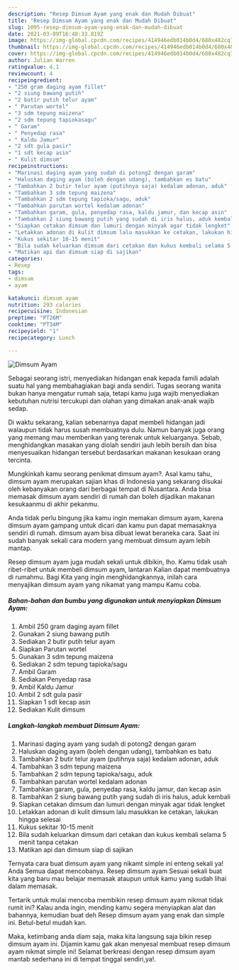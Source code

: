 ```yaml
---
description: "Resep Dimsum Ayam yang enak dan Mudah Dibuat"
title: "Resep Dimsum Ayam yang enak dan Mudah Dibuat"
slug: 1095-resep-dimsum-ayam-yang-enak-dan-mudah-dibuat
date: 2021-03-09T16:48:33.819Z
image: https://img-global.cpcdn.com/recipes/414946edb014b0d4/680x482cq70/dimsum-ayam-foto-resep-utama.jpg
thumbnail: https://img-global.cpcdn.com/recipes/414946edb014b0d4/680x482cq70/dimsum-ayam-foto-resep-utama.jpg
cover: https://img-global.cpcdn.com/recipes/414946edb014b0d4/680x482cq70/dimsum-ayam-foto-resep-utama.jpg
author: Julian Warren
ratingvalue: 4.1
reviewcount: 4
recipeingredient:
- "250 gram daging ayam fillet"
- "2 siung bawang putih"
- "2 butir putih telur ayam"
- " Parutan wortel"
- "3 sdm tepung maizena"
- "2 sdm tepung tapiokasagu"
- " Garam"
- " Penyedap rasa"
- " Kaldu Jamur"
- "2 sdt gula pasir"
- "1 sdt kecap asin"
- " Kulit dimsum"
recipeinstructions:
- "Marinasi daging ayam yang sudah di potong2 dengan garam"
- "Haluskan daging ayam (boleh dengan udang), tambahkan es batu"
- "Tambahkan 2 butir telur ayam (putihnya saja) kedalam adonan, aduk"
- "Tambahkan 3 sdm tepung maizena"
- "Tambahkan 2 sdm tepung tapioka/sagu, aduk"
- "Tambahkan parutan wortel kedalam adonan"
- "Tambahkan garam, gula, penyedap rasa, kaldu jamur, dan kecap asin"
- "Tambahkan 2 siung bawang putih yang sudah di iris halus, aduk kembali"
- "Siapkan cetakan dimsum dan lumuri dengan minyak agar tidak lengket"
- "Letakkan adonan di kulit dimsum lalu masukkan ke cetakan, lakukan hingga selesai"
- "Kukus sekitar 10-15 menit"
- "Bila sudah keluarkan dimsum dari cetakan dan kukus kembali selama 5 menit tanpa cetakan"
- "Matikan api dan dimsum siap di sajikan"
categories:
- Resep
tags:
- dimsum
- ayam

katakunci: dimsum ayam 
nutrition: 293 calories
recipecuisine: Indonesian
preptime: "PT26M"
cooktime: "PT34M"
recipeyield: "1"
recipecategory: Lunch

---
```



![Dimsum Ayam](https://img-global.cpcdn.com/recipes/414946edb014b0d4/680x482cq70/dimsum-ayam-foto-resep-utama.jpg)

Sebagai seorang istri, menyediakan hidangan enak kepada famili adalah suatu hal yang membahagiakan bagi anda sendiri. Tugas seorang  wanita bukan hanya mengatur rumah saja, tetapi kamu juga wajib menyediakan kebutuhan nutrisi tercukupi dan olahan yang dimakan anak-anak wajib sedap.

Di waktu  sekarang, kalian sebenarnya dapat membeli hidangan jadi walaupun tidak harus susah membuatnya dulu. Namun banyak juga orang yang memang mau memberikan yang terenak untuk keluarganya. Sebab, menghidangkan masakan yang diolah sendiri jauh lebih bersih dan bisa menyesuaikan hidangan tersebut berdasarkan makanan kesukaan orang tercinta. 



Mungkinkah kamu seorang penikmat dimsum ayam?. Asal kamu tahu, dimsum ayam merupakan sajian khas di Indonesia yang sekarang disukai oleh kebanyakan orang dari berbagai tempat di Nusantara. Anda bisa memasak dimsum ayam sendiri di rumah dan boleh dijadikan makanan kesukaanmu di akhir pekanmu.

Anda tidak perlu bingung jika kamu ingin memakan dimsum ayam, karena dimsum ayam gampang untuk dicari dan kamu pun dapat memasaknya sendiri di rumah. dimsum ayam bisa dibuat lewat beraneka cara. Saat ini sudah banyak sekali cara modern yang membuat dimsum ayam lebih mantap.

Resep dimsum ayam juga mudah sekali untuk dibikin, lho. Kamu tidak usah ribet-ribet untuk membeli dimsum ayam, lantaran Kalian dapat membuatnya di rumahmu. Bagi Kita yang ingin menghidangkannya, inilah cara menyajikan dimsum ayam yang nikamat yang mampu Kamu coba.

<!--inarticleads1-->

##### Bahan-bahan dan bumbu yang digunakan untuk menyiapkan Dimsum Ayam:

1. Ambil 250 gram daging ayam fillet
1. Gunakan 2 siung bawang putih
1. Sediakan 2 butir putih telur ayam
1. Siapkan  Parutan wortel
1. Gunakan 3 sdm tepung maizena
1. Sediakan 2 sdm tepung tapioka/sagu
1. Ambil  Garam
1. Sediakan  Penyedap rasa
1. Ambil  Kaldu Jamur
1. Ambil 2 sdt gula pasir
1. Siapkan 1 sdt kecap asin
1. Sediakan  Kulit dimsum




<!--inarticleads2-->

##### Langkah-langkah membuat Dimsum Ayam:

1. Marinasi daging ayam yang sudah di potong2 dengan garam
1. Haluskan daging ayam (boleh dengan udang), tambahkan es batu
1. Tambahkan 2 butir telur ayam (putihnya saja) kedalam adonan, aduk
1. Tambahkan 3 sdm tepung maizena
1. Tambahkan 2 sdm tepung tapioka/sagu, aduk
1. Tambahkan parutan wortel kedalam adonan
1. Tambahkan garam, gula, penyedap rasa, kaldu jamur, dan kecap asin
1. Tambahkan 2 siung bawang putih yang sudah di iris halus, aduk kembali
1. Siapkan cetakan dimsum dan lumuri dengan minyak agar tidak lengket
1. Letakkan adonan di kulit dimsum lalu masukkan ke cetakan, lakukan hingga selesai
1. Kukus sekitar 10-15 menit
1. Bila sudah keluarkan dimsum dari cetakan dan kukus kembali selama 5 menit tanpa cetakan
1. Matikan api dan dimsum siap di sajikan




Ternyata cara buat dimsum ayam yang nikamt simple ini enteng sekali ya! Anda Semua dapat mencobanya. Resep dimsum ayam Sesuai sekali buat kita yang baru mau belajar memasak ataupun untuk kamu yang sudah lihai dalam memasak.

Tertarik untuk mulai mencoba membikin resep dimsum ayam nikmat tidak rumit ini? Kalau anda ingin, mending kamu segera menyiapkan alat dan bahannya, kemudian buat deh Resep dimsum ayam yang enak dan simple ini. Betul-betul mudah kan. 

Maka, ketimbang anda diam saja, maka kita langsung saja bikin resep dimsum ayam ini. Dijamin kamu gak akan menyesal membuat resep dimsum ayam nikmat simple ini! Selamat berkreasi dengan resep dimsum ayam mantab sederhana ini di tempat tinggal sendiri,ya!.

